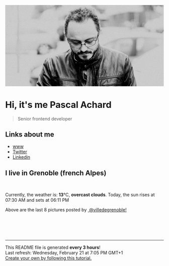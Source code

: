 ![Pascal Achard](./images/photo-pascal-achard.jpg)
# Hi, it's me Pascal Achard
> Senior frontend developer

## Links about me
- [www](https://www.pascal-achard.com)
- [Twitter](https://twitter.com/botmaster)
- [Linkedin](http://www.linkedin.com/in/pascal-achard)


## I live in Grenoble (french Alpes)
<img src="https://openweathermap.org/img/wn/04n@2x.png" alt="">

Currently, the weather is: **13**°C, **overcast clouds**.
Today, the sun rises at 07:30 AM and sets at 06:11 PM

Above are the last 8 pictures posted by <a href="https://www.instagram.com/villedegrenoble/" target="_blank"><img alt="" src="https://upload.wikimedia.org/wikipedia/commons/thumb/e/e7/Instagram_logo_2016.svg/1024px-Instagram_logo_2016.svg.png" width="20"/> @villedegrenoble!</a>

<p style="display: flex; flex-wrap: wrap; gap: 20px;">
        <img src="https://cdn1.picuki.com/hosted-by-instagram/q/0exhNuNYnjBGZDHIdN5WmL9I2Pk2GAlRNecaS7j0nyZiNxIsbHWB58ltwdGn%7C%7CDh6Kwh9HS+LeD1p54ktVVxXZFB9NELWTrWBTThR7qWQUoCj0Dxk959mnbwxLHYYYH6v9ssvOzjYMTIfQeoEH%7C%7Cbx7a8Koru5A2MGo1zRMrBC0GAG4fy3UPI7mslm3ayEv0Pxto0%7C%7CNylL9XkgKQcursrV%7C%7CndbEvL+M4Byp6JzSPkCj9ND1OHtpCa5BTB7Kj44KD6chYTJnLM8yALZTRht922QQIgDdmg71XeV8RM1v9EPp7TzN916+98ZkIGRT2UFAjsm8lJnl6u+liDFbV+i2loP7nr+1Z27ca8LvKChCNesAfTN%7C%7CXHvWpjEOZoJDl5KU9iYARLfI%7C%7CfhSp0fmYMSTKhx9liX1x6XcbHA1hojLzwT2zOmO7FEVfO077n06kbmoBWAgVRqs+CSUJ1t0n975YOC7FstLFjnVZ4ab3Lp11MdAddELObKzcuAPQ==.jpeg" alt="" width="200"/>
        <img src="https://cdn1.picuki.com/hosted-by-instagram/q/0exhNuNYnjBGZDHIdN5WmL9I2Pk2GAlRNucaS7j0nyZiNxIsbHWB58ltwdGn%7C%7CDh6Kwh9HS+LeD1p5o8tU1hTZFF8O0TXT7OORTpT6q+dUICl1DVi9JFpkbc9LH0XY3ar8sMtOzjYLCcaDqYDG7uo+qhT5aGuO1lQpTb9d7JGmC4E5ZObS6olhMF4pJ2Jg3Tt%7C%7C9k4Ki5e82wzJURmpNHNpW5HDrr2PM86o6N0QrlChMIRrdDgmBq7EHl3Kj4sUQ+RubTOl+1eqXTgQDk2tnOAEIAaFxQHtk++tFA0toFzqaqTZY49ztwZkIH2CmUEXTE86kEomZOClCLOYGWW1EZLnk3J76SfeNsxibHBddy5dI7H+AjXQYXrA5ZbGCkrRa%7C%7CyHQ2RI%7C%7Ca0UIUM0IRHQage6H+z0x6XbeGtjSZYKi8fsAzZFZEgFt6N1a2B+FXHjzS%7C%7CsBcQh9mCIpFr0XsE6MLL5gMmLyniJJ9pYxWQ5l4hLc1JdeOQnM2BP74=.jpeg" alt="" width="200"/>
        <img src="https://cdn1.picuki.com/hosted-by-instagram/q/0exhNuNYnjBGZDHIdN5WmL9I2Pk2GAlRNucaS7j0nyZiNxIsbHWB58ltwdev%7C%7CDlyKw1oASyLeD1m4okrVVxTZFV4OkzYQbOASj1U7amaUICg0jRl9JJmlLcwKnceYnOq9cErOzjYMTIfQeoEH%7C%7Cb2regU5vvwbTUGpS2TN7dByQlWotfpUrJy9ZRzt52U1h+189JldAJZ+jtvdBFundPZlTIeAf3+Idp1orN2S%7C%7CkKhtAKv6K81SO2ECMseW16GX6Rv5+HoOAAuiDpYGhpqzHheKc4EEMWggiVvgI%7C%7CoLwc36OJGaxVgN8Xi%7C%7Cb4CmMDUjFKiCU%7C%7Ck8SqtgLsSUHv3EBQnjeel%7C%7CW4dcElp5b4IMyWUMK04TvteZ%7C%7CqIehiR3EWLtj%7C%7CB3LWFaSbI8sLuaoKT9wLhHr7oki+ObP33kQ8UXNFi2nbXK1RRd+Q3ITpxy%7C%7C6rx+sjzdoktXrUZJv8nRXv%7C%7CGp3SUvYFmeXcpLNQDb3kYAE9NHN7HNw8iBT8kVEUVSeLYdqV6YjpEFeBTi9+5p.jpeg" alt="" width="200"/>
        <img src="https://cdn1.picuki.com/hosted-by-instagram/q/0exhNuNYnjBGZDHIdN5WmL9I2Pk2GAlRNecaS7j0nyZiNxIsbHWB58ltwdev%7C%7CDlyKw1oASyLeD1n44ItVV9ZZFV4O0XWT72KTjdR5q+fU4Cl1DFm8Jdhlro1JHEWYHKn9sIkOzjYMTIfQeoEH%7C%7Cb2rvUe+OXpbDMboTOXZdsW2yIfu9OjZ6ckn64ztPbXmB2xu8IOKj51+n98LUc7ttzduDsHEvL8JcEg6PA5QLkNxMEH6Ovg1Su9BSsVdW1BFDGL59qRxqg8iyDXez07pjCWRpgDKBsMpFawli58h4g5stbkMYlghN8XgPHUHHEmfk1KhlJtk5bgwG6YLmmu4EBTwGjW%7C%7Cbi0a6MLvLjnC9eaBPbz6XLudISLOY9pRVQrIa%7C%7C4YhqPBLDlI4YL2IgCH%7C%7CtMgBPgtgm1KeCk4zJ3JxtJrwHcWsdqWci2z6Gy0CfClROFlDYyxcSPTOYNhW0O%7C%7C8vA0CojIGTPSOkJNDGLjwUGMIgYVO2OoZDXVPtLTE5fPNpG%7C%7Cjc=.jpeg" alt="" width="200"/>
        <img src="https://cdn1.picuki.com/hosted-by-instagram/q/0exhNuNYnjBGZDHIdN5WmL9I2Pk2GAlRNucaS7j0nyZiNxIsbHWB58ltwdev%7C%7CDlyKw1oASyLeD1o4IoqV19RZFV4OUfcTrSISjxT6auYVoCn1TVg9ZVplbwxKXMXZXKp9MUqOzjYMTIfQeoEH%7C%7Cbx7a8Koru5A2MGo1zRMrBC0GAG4fy3UPI7mslm3ayEv0Pxto0%7C%7CNylL9XkgKQcursrV%7C%7CndYEvL+M4Byp6JzSPkCj9ND1OHtpCa5BTB7Kzg4KD6chYTJnLNVlBOlJDkh1zKoYogDdm42t2+28RM1v9EPp7TzN916+N8ZkIGRT2UFAjsm8lJnl6u+liDFbV+i2loP7nr+1Z67S60JgpahC+m8T%7C%7CTN%7C%7CXHuZLKNOYoJDl5KU9iYARLfI%7C%7CfhSp0fmYMSTKhx9liU1FaKWf37zhVGMhBS1CSIJbAoSdvI5fj0+SP4hzHDtwsrn8uKV5900ghO04OC7FstLFjnXekXbHLp11MdAddELObKzcuAPQ==.jpeg" alt="" width="200"/>
        <img src="https://cdn1.picuki.com/hosted-by-instagram/q/0exhNuNYnjBGZDHIdN5WmL9I2Pk2GAlRNucaS7j0nyZiNxIsbHWB58ltwdev%7C%7CDlyKw1oASyLeD1m4oksWV9WZFV4PkPXQLSKTz1d562eU4Cq2zRl9pBmkLk0JH0eZXeu88AlOzjYMTIfQeoEH%7C%7Cb2r+sX5vvwaDYFuDeSNOUtzCVG%7C%7CMm0X51wm8Rm3ayEv0Pxto0%7C%7CNylL9XkgKQcursrV%7C%7CndYEvL+M4Byp6JzSPkCj9ND1OHtpCa5BTB7Kz04KD6chYTJnLMZjRewOTwh62j2UIgDYmcEu3yX8RM1v9EPp7TzN916+N8ZkIGRT2UFAjsm8lJnl6u+liDFbV+i2loP7nr+1Z6Fea8IgrDoCPm4T%7C%7CTd7XTvSoiOOpoJDl5KU9iYARHfbfa1BZ8Uw81AFKUeh2GU9iK6ZKSn7RReEB1wkjLaG7p%7C%7Ce+e5wabyzVHSlRmvugAUup+6WpJ03FNuoM+8rwl+JCqTIeoaY2aEn28sEeFTeLqVxpyHPrwU.jpeg" alt="" width="200"/>
        <img src="https://cdn1.picuki.com/hosted-by-instagram/q/0exhNuNYnjBGZDHIdN5WmL9I2Pk2GAlRNecaS7j0nyZiNxIsbHWB58ltwdGn%7C%7CDh6Kwh9HS+LeD1m5o4oVVVRZFF8OEPZSr2ORDpS6qSeU+jN1jxv8ZRkl7wwLncbZHGt88QuOzjYMTIfQeoEH%7C%7Cb2rvUT+vvwbTYNpi2TNLxCyQlWotfpUrJy9ZRzt52U1h+189JldAJZ+jtvdBFundPZlTIeAf3+Idp1orN2S%7C%7CkKhtAKv6K%7C%7C1SO2ECMseW16GX6Rv5+HoOAAuiDpYGhpqzTheKc4EEMWggiutj5jnKoJrLqWM6xVlKcclpDgCmMDUjFKiCU%7C%7Ck8SqtQLsSUHv3EBQnjeel%7C%7CW+eqN29qrRI9eHUerG5g%7C%7CGe57SQ6NFUHItOvrVQnKLMuaxUcNMgdhqN+1YhnGF%7C%7CSWOZ6nVmhx0WWMfp2PdWLEjBcKTx5C3+3ON2j%7C%7Cd9VNt.jpeg" alt="" width="200"/>
        <img src="https://cdn1.picuki.com/hosted-by-instagram/q/0exhNuNYnjBGZDHIdN5WmL9I2Pk2GAlRNecaS7j0nyZiNxIsbHWB58ltwdev%7C%7CDlyKw1oASyLeD1m5owjU19XZFV4PkXWT7SJSjld76qYVYCj0zRi9Z9glL80JX0XZXCu%7C%7CsosOzjYMTIfQeoEH%7C%7Cbx7a8Koru5A2MEo1zRMrBC0GAG4YWbVqFKwoV966yUlEri+YU8ajtG5WR1aRhmpNPb5DwIX%7C%7CD+fMBxsedISLQzicYRtr6+wmOHH24VdGZ9SmWSoNyQtdgxoxWwVQ0H+kqLUpF9KkgT3HSUhkcy4psPqaSDFctu2vxl5u2CCm8AYG9qpBxrr5+4jn7gck2+8mdn1E737+efaNN1iJ%7C%7C3d92HYI%7C%7CG%7C%7CWSTSvSNMPUeEHkMAqubBhnTKKjmV%7C%7Cd4kKl3M+kW%7C%7CHmD41WeY4XxyyByEDd7qWSuA7FUS%7C%7CKswr%7C%7CywV750TGZjiFvnNS8PbxZlQgI1ufezSBeP0PIBvdcMjCLgVJxR4oW.jpeg" alt="" width="200"/>
</p>

------------
<p>This README file is generated <b>every 3 hours</b>!
    <br />Last refresh: Wednesday, February 21 at 7:05 PM GMT+1
    <br /><a href="https://medium.com/@th.guibert/how-to-create-a-self-updating-readme-md-for-your-github-profile-f8b05744ca91">Create your own by following this tutorial.</a>
</p>
<p><a href="https://github.com/botmaster/botmaster/actions/workflows/main.yaml"><img alt="" src="https://github.com/botmaster/botmaster/actions/workflows/main.yaml/badge.svg" /></a></p>

